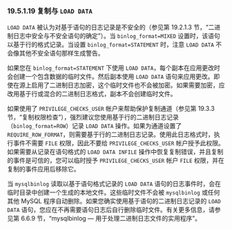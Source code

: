 ### 19.5.1.19 复制与 `LOAD DATA`

`LOAD DATA` 被认为对基于语句的日志记录是不安全的（参见第 19.2.1.3 节，“二进制日志中安全与不安全语句的确定”）。当 `binlog_format=MIXED` 设置时，该语句以基于行的格式记录。当设置 `binlog_format=STATEMENT` 时，注意 `LOAD DATA` 不会像其他不安全语句那样生成警告。

如果您在 `binlog_format=STATEMENT` 下使用 `LOAD DATA`，每个副本在应用更改时会创建一个包含数据的临时文件。然后副本使用 `LOAD DATA` 语句来应用更改。即使在源上启用了二进制日志加密，这个临时文件也不会被加密。如果需要加密，应改用基于行或混合的二进制日志格式，副本不会创建临时文件。

如果使用了 `PRIVILEGE_CHECKS_USER` 帐户来帮助保护复制通道（参见第 19.3.3 节，“复制权限检查”），强烈建议您使用基于行的二进制日志记录（`binlog_format=ROW`）记录 `LOAD DATA` 操作。如果为通道设置了 `REQUIRE_ROW_FORMAT`，则需要基于行的二进制日志记录。使用此日志格式时，执行事件不需要 `FILE` 权限，因此不要给 `PRIVILEGE_CHECKS_USER` 帐户授予此权限。如果需要从记录在语句格式的 `LOAD DATA INFILE` 操作中恢复复制错误，并且复制的事件是可信的，您可以临时授予 `PRIVILEGE_CHECKS_USER` 帐户 `FILE` 权限，并在复制的事件应用后移除它。

当 `mysqlbinlog` 读取以基于语句格式记录的 `LOAD DATA` 语句的日志事件时，会在临时目录中创建一个生成的本地文件。这些临时文件不会被 `mysqlbinlog` 或任何其他 MySQL 程序自动删除。如果您确实使用基于语句的二进制日志记录的 `LOAD DATA` 语句，您应在不再需要语句日志后自行删除临时文件。有关更多信息，请参见第 6.6.9 节，“mysqlbinlog — 用于处理二进制日志文件的实用程序”。